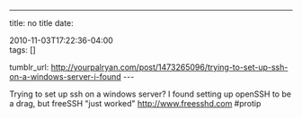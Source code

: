 ---
title: no title
date:

 2010-11-03T17:22:36-04:00  
tags:  []

tumblr_url:
http://yourpalryan.com/post/1473265096/trying-to-set-up-ssh-on-a-windows-server-i-found
\-\--

Trying to set up ssh on a windows server? I found setting up openSSH to
be a drag, but freeSSH "just worked" <http://www.freesshd.com> \#protip
